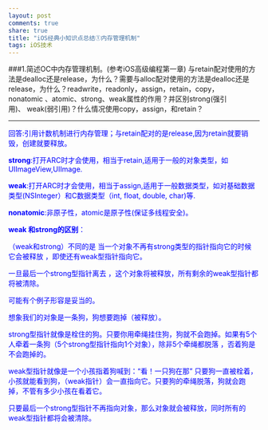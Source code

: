 ```yaml
---
layout: post
comments: true
share: true
title: "iOS经典小知识点总结①内存管理机制"
tags: iOS技术
---
```

###1.简述OC中内存管理机制。(参考iOS高级编程第一章)
与retain配对使用的方法是dealloc还是release，为什么？需要与alloc配对使用的方法是dealloc还是release，为什么？readwrite，readonly，assign，retain，copy，nonatomic 、atomic、strong、weak属性的作用？并区别strong(强引用)、 weak(弱引用)？什么情况使用copy，assign，和retain？
***
<font color='blue'>
回答:引用计数机制进行内存管理；与retain配对的是release,因为retain就要销毁，创建就要释放。

__strong__:打开ARC时才会使用，相当于retain,适用于一般的对象类型，如UIImageView,UIImage.

__weak__:打开ARC时才会使用，相当于assign,适用于一般数据类型，如对基础数据类型(NSInteger）和C数据类型（int, float, double, char)等.

__nonatomic__:非原子性，atomic是原子性(保证多线程安全)。

__weak 和strong的区别__：

（weak和strong）不同的是 当一个对象不再有strong类型的指针指向它的时候 它会被释放  ，即使还有weak型指针指向它。

一旦最后一个strong型指针离去 ，这个对象将被释放，所有剩余的weak型指针都将被清除。

可能有个例子形容是妥当的。

想象我们的对象是一条狗，狗想要跑掉（被释放）。

strong型指针就像是栓住的狗。只要你用牵绳挂住狗，狗就不会跑掉。如果有5个人牵着一条狗（5个strong型指针指向1个对象），除非5个牵绳都脱落 ，否着狗是不会跑掉的。

weak型指针就像是一个小孩指着狗喊到：“看！一只狗在那” 只要狗一直被栓着，小孩就能看到狗，（weak指针）会一直指向它。只要狗的牵绳脱落，狗就会跑掉，不管有多少小孩在看着它。

只要最后一个strong型指针不再指向对象，那么对象就会被释放，同时所有的weak型指针都将会被清除。
